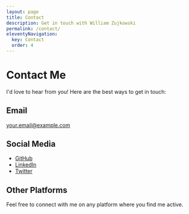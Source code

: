 ```yaml
---
layout: page
title: Contact
description: Get in touch with William Zujkowski
permalink: /contact/
eleventyNavigation:
  key: Contact
  order: 4
---
```


# Contact Me

I'd love to hear from you! Here are the best ways to get in touch:

## Email

[your.email@example.com](mailto:your.email@example.com)

## Social Media

- [GitHub](https://github.com/williamzujkowski)
- [LinkedIn](#)
- [Twitter](#)

## Other Platforms

Feel free to connect with me on any platform where you find me active.